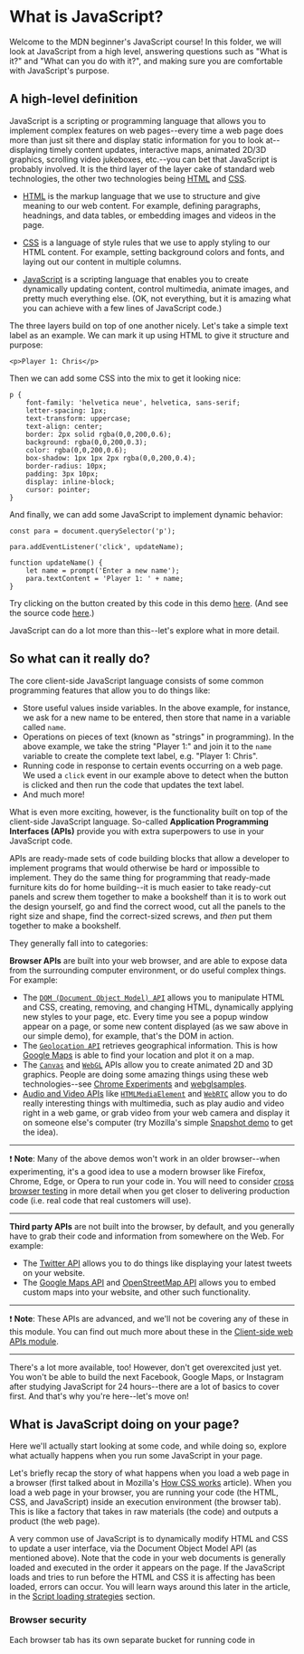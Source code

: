 # What is JavaScript?

Welcome to the MDN beginner's JavaScript course! In this folder, we will look at JavaScript from a high level, answering questions such as "What is it?" and "What can you do with it?", and making sure you are comfortable with JavaScript's purpose.

## A high-level definition

JavaScript is a scripting or programming language that allows you to implement complex features on web pages--every time a web page does more than just sit there and display static information for you to look at--displaying timely content updates, interactive maps, animated 2D/3D graphics, scrolling video jukeboxes, etc.--you can bet that JavaScript is probably involved. It is the third layer of the layer cake of standard web technologies, the other two technologies being [HTML](https://developer.mozilla.org/en-US/docs/Learn/HTML) and [CSS](https://developer.mozilla.org/en-US/docs/Learn/CSS).

* [HTML](https://developer.mozilla.org/en-US/docs/Glossary/HTML) is the markup language that we use to structure and give meaning to our web content. For example, defining paragraphs, headnings, and data tables, or embedding images and videos in the page.

* [CSS](https://developer.mozilla.org/en-US/docs/Glossary/CSS) is a language of style rules that we use to apply styling to our HTML content. For example, setting background colors and fonts, and laying out our content in multiple columns.

* [JavaScript]() is a scripting language that enables you to create dynamically updating content, control multimedia, animate images, and pretty much everything else. (OK, not everything, but it is amazing what you can achieve with a few lines of JavaScript code.)

The three layers build on top of one another nicely. Let's take a simple text label as an example. We can mark it up using HTML to give it structure and purpose:
```
<p>Player 1: Chris</p>
```
Then we can add some CSS into the mix to get it looking nice:
```
p {
    font-family: 'helvetica neue', helvetica, sans-serif;
    letter-spacing: 1px;
    text-transform: uppercase;
    text-align: center;
    border: 2px solid rgba(0,0,200,0.6);
    background: rgba(0,0,200,0.3);
    color: rgba(0,0,200,0.6);
    box-shadow: 1px 1px 2px rgba(0,0,200,0.4);
    border-radius: 10px;
    padding: 3px 10px;
    display: inline-block;
    cursor: pointer;
}
```
And finally, we can add some JavaScript to implement dynamic behavior:
```
const para = document.querySelector('p');

para.addEventListener('click', updateName);

function updateName() {
    let name = prompt('Enter a new name');
    para.textContent = 'Player 1: ' + name;
}
```
Try clicking on the button created by this code in this demo [here](). (And see the source code [here](https://github.com/AndrewSRea/My_Learning_Port/blob/main/JavaScript/JS_First_Steps/What_Is_JS/javascript-label.html).)

JavaScript can do a lot more than this--let's explore what in more detail.

## So what can it really do?

The core client-side JavaScript language consists of some common programming features that allow you to do things like:

* Store useful values inside variables. In the above example, for instance, we ask for a new name to be entered, then store that name in a variable called `name`.
* Operations on pieces of text (known as "strings" in programming). In the above example, we take the string "Player 1:" and join it to the `name` variable to create the complete text label, e.g. "Player 1: Chris".
* Running code in response to certain events occurring on a web page. We used a `click` event in our example above to detect when the button is clicked and then run the code that updates the text label.
* And much more!

What is even more exciting, however, is the functionality built on top of the client-side JavaScript language. So-called **Application Programming Interfaces (APIs)** provide you with extra superpowers to use in your JavaScript code.

APIs are ready-made sets of code building blocks that allow a developer to implement programs that would otherwise be hard or impossible to implement. They do the same thing for programming that ready-made furniture kits do for home building--it is much easier to take ready-cut panels and screw them together to make a bookshelf than it is to work out the design yourself, go and find the correct wood, cut all the panels to the right size and shape, find the correct-sized screws, and *then* put them together to make a bookshelf.

They generally fall into to categories:

**Browser APIs** are built into your web browser, and are able to expose data from the surrounding computer environment, or do useful complex things. For example:

* The [`DOM (Document Object Model) API`](https://developer.mozilla.org/en-US/docs/Web/API/Document_Object_Model) allows you to manipulate HTML and CSS, creating, removing, and changing HTML, dynamically applying new styles to your page, etc. Every time you see a popup window appear on a page, or some new content displayed (as we saw above in our simple demo), for example, that's the DOM in action.
* The [`Geolocation API`](https://developer.mozilla.org/en-US/docs/Web/API/Geolocation) retrieves geographical information. This is how [Google Maps](https://www.google.com/maps) is able to find your location and plot it on a map.
* The [`Canvas`](https://developer.mozilla.org/en-US/docs/Web/API/Canvas_API) and [`WebGL`](https://developer.mozilla.org/en-US/docs/Web/API/WebGL_API) APIs allow you to create animated 2D and 3D graphics. People are doing some amazing things using these web technologies--see [Chrome Experiments](https://experiments.withgoogle.com/search?q=WebGL) and [webglsamples](http://webglsamples.org/).
* [Audio and Video APIs](https://developer.mozilla.org/en-US/docs/Web/Guide/Audio_and_video_delivery) like [`HTMLMediaElement`](https://developer.mozilla.org/en-US/docs/Web/API/HTMLMediaElement) and [`WebRTC`](https://developer.mozilla.org/en-US/docs/Web/API/WebRTC_API) allow you to do really interesting things with multimedia, such as play audio and video right in a web game, or grab video from your web camera and display it on someone else's computer (try Mozilla's simple [Snapshot demo](https://chrisdavidmills.github.io/snapshot/) to get the idea).

<hr>

:exclamation: **Note**: Many of the above demos won't work in an older browser--when experimenting, it's a good idea to use a modern browser like Firefox, Chrome, Edge, or Opera to run your code in. You will need to consider [cross browser testing]() in more detail when you get closer to delivering production code (i.e. real code that real customers will use).

<hr>

**Third party APIs** are not built into the browser, by default, and you generally have to grab their code and information from somewhere on the Web. For example:

* The [Twitter API]() allows you to do things like displaying your latest tweets on your website.
* The [Google Maps API]() and [OpenStreetMap API]() allows you to embed custom maps into your website, and other such functionality.

<hr>

:exclamation: **Note**: These APIs are advanced, and we'll not be covering any of these in this module. You can find out much more about these in the [Client-side web APIs module](). <!-- your "Client-side_Web_APIs" folder -->

<hr>

There's a lot more available, too! However, don't get overexcited just yet. You won't be able to build the next Facebook, Google Maps, or Instagram after studying JavaScript for 24 hours--there are a lot of basics to cover first. And that's why you're here--let's move on!

## What is JavaScript doing on your page?

Here we'll actually start looking at some code, and while doing so, explore what actually happens when you run some JavaScript in your page.

Let's briefly recap the story of what happens when you load a web page in a browser (first talked about in Mozilla's [How CSS works](https://developer.mozilla.org/en-US/docs/Learn/CSS/First_steps/How_CSS_works#how_does_css_actually_work) article). When you load a web page in your browser, you are running your code (the HTML, CSS, and JavaScript) inside an execution environment (the browser tab). This is like a factory that takes in raw materials (the code) and outputs a product (the web page).

A very common use of JavaScript is to dynamically modify HTML and CSS to update a user interface, via the Document Object Model API (as mentioned above). Note that the code in your web documents is generally loaded and executed in the order it appears on the page. If the JavaScript loads and tries to run before the HTML and CSS it is affecting has been loaded, errors can occur. You will learn ways around this later in the article, in the [Script loading strategies]() section.

### Browser security

Each browser tab has its own separate bucket for running code in